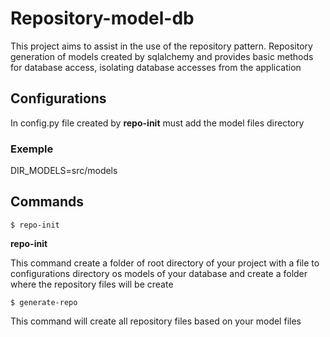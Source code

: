 # Repository-model-db


This project aims to assist in the use of the repository pattern. Repository generation of models created by sqlalchemy and provides basic methods for database access, isolating database accesses from the application


## Configurations
In config.py file created by **repo-init** must add the model files directory

### Exemple
DIR_MODELS=src/models

## Commands
```shell
$ repo-init
```

**repo-init**

This command create a folder of root directory of your project with a file to configurations directory os models of your database and create a folder where the repository files will be create

```shell
$ generate-repo
```
This command will create all repository files based on your model files
